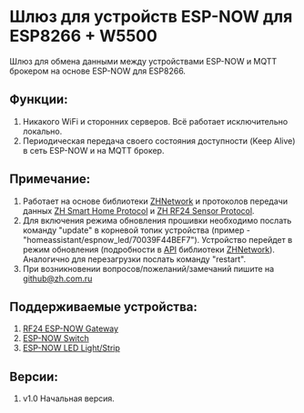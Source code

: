 # Шлюз для устройств ESP-NOW для ESP8266 + W5500
Шлюз для обмена данными между устройствами ESP-NOW и MQTT брокером на основе ESP-NOW для ESP8266.

## Функции:

1. Никакого WiFi и сторонних серверов. Всё работает исключительно локально.
2. Периодическая передача своего состояния доступности (Keep Alive) в сеть ESP-NOW и на MQTT брокер.
  
## Примечание:

1. Работает на основе библиотеки [ZHNetwork](https://github.com/aZholtikov/ZHNetwork) и протоколов передачи данных [ZH Smart Home Protocol](https://github.com/aZholtikov/ZH-Smart-Home-Protocol) и [ZH RF24 Sensor Protocol](https://github.com/aZholtikov/ZH-RF24-Sensor-Protocol).
2. Для включения режима обновления прошивки необходимо послать команду "update" в корневой топик устройства (пример - "homeassistant/espnow_led/70039F44BEF7"). Устройство перейдет в режим обновления (подробности в [API](https://github.com/aZholtikov/ZHNetwork/blob/master/src/ZHNetwork.h) библиотеки [ZHNetwork](https://github.com/aZholtikov/ZHNetwork)). Аналогично для перезагрузки послать команду "restart".
3. При возникновении вопросов/пожеланий/замечаний пишите на github@zh.com.ru

## Поддерживаемые устройства:

1. [RF24 ESP-NOW Gateway](https://github.com/aZholtikov/RF24-ESP-NOW-Gateway)
2. [ESP-NOW Switch](https://github.com/aZholtikov/ESP-NOW-Switch)
3. [ESP-NOW LED Light/Strip](https://github.com/aZholtikov/ESP-NOW-LED-Light-Strip)

## Версии:

1. v1.0 Начальная версия.